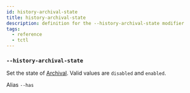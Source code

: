 ```yaml
---
id: history-archival-state
title: history-archival-state
description: definition for the --history-archival-state modifier
tags:
  - reference
  - tctl
---
```


### `--history-archival-state`

Set the state of [Archival](/concepts/what-is-archival).
Valid values are `disabled` and `enabled`.

Alias `--has`
